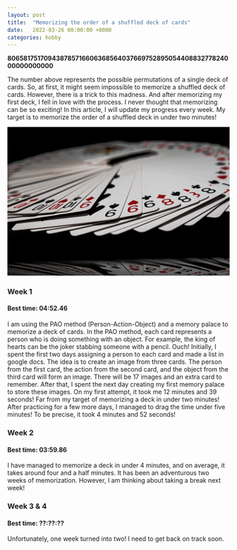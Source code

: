 ```yaml
---
layout: post
title:  "Memorizing the order of a shuffled deck of cards"
date:   2022-03-26 00:00:00 +0000
categories: hobby
---
```


**80658175170943878571660636856403766975289505440883277824000000000000**

The number above represents the possible permutations of a single deck of cards. So, at first, it might seem impossible to memorize a shuffled deck of cards. However, there is a trick to this madness. And after memorizing my first deck, I fell in love with the process. I never thought that memorizing can be so exciting! In this article, I will update my progress every week. My target is to memorize the order of a shuffled deck in under two minutes!

![Cards by Jarosław Kwoczała](/assets/images/cards.jpg)

### Week 1
#### Best time: 04:52.46
I am using the PAO method (Person-Action-Object) and a memory palace to memorize a deck of cards. In the PAO method, each card represents a person who is doing something with an object. For example, the king of hearts can be the joker stabbing someone with a pencil. Ouch! 
Initially, I spent the first two days assigning a person to each card and made a list in google docs. The idea is to create an image from three cards. The person from the first card, the action from the second card, and the object from the third card will form an image. There will be 17 images and an extra card to remember. After that, I spent the next day creating my first memory palace to store these images. 
On my first attempt, it took me 12 minutes and 39 seconds! Far from my target of memorizing a deck in under two minutes! After practicing for a few more days, I managed to drag the time under five minutes! To be precise, it took 4 minutes and 52 seconds!

### Week 2
#### Best time: 03:59.86
I have managed to memorize a deck in under 4 minutes, and on average, it takes around four and a half minutes. It has been an adventurous two weeks of memorization. However, I am thinking about taking a break next week!

### Week 3 & 4
#### Best time: ??:??:??
Unfortunately, one week turned into two! I need to get back on track soon.